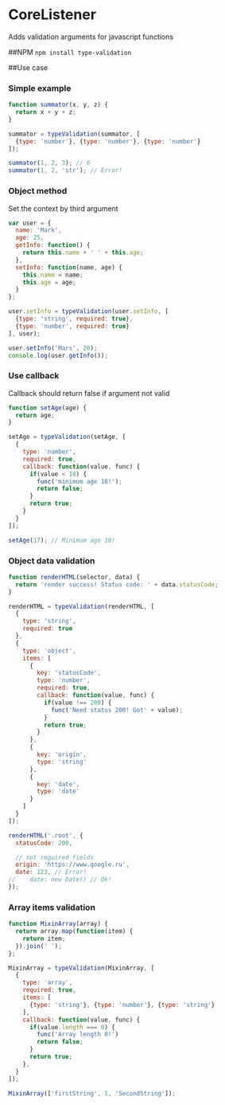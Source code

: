 # CoreListener

Adds validation arguments for javascript functions


##NPM
`npm install type-validation`


##Use case


### Simple example
```javascript
function summator(x, y, z) {
  return x + y + z;
}

summator = typeValidation(summator, [
  {type: 'number'}, {type: 'number'}, {type: 'number'}
]);

summator(1, 2, 3); // 6
summator(1, 2, 'str'); // Error!
```


### Object method
Set the context by third argument
```javascript
var user = {
  name: 'Mark',
  age: 25,
  getInfo: function() {
    return this.name + ' ' + this.age;
  },
  setInfo: function(name, age) {
    this.name = name;
    this.age = age;
  }
};

user.setInfo = typeValidation(user.setInfo, [
  {type: 'string', required: true},
  {type: 'number', required: true}
], user);

user.setInfo('Mars', 20);
console.log(user.getInfo());
```


### Use callback
Callback should return false if argument not valid
```javascript
function setAge(age) {
  return age;
}

setAge = typeValidation(setAge, [
  {
    type: 'number',
    required: true,
    callback: function(value, func) {
      if(value < 18) {
        func('minimum age 18!');
        return false;
      }
      return true;
    }
  }
]);

setAge(17); // Minimum age 18!
```


### Object data validation
```javascript
function renderHTML(selector, data) {
  return 'render success! Status code: ' + data.statusCode;
}

renderHTML = typeValidation(renderHTML, [
  {
    type: 'string',
    required: true
  },
  {
    type: 'object',
    items: [
      {
        key: 'statusCode',
        type: 'number',
        required: true,
        callback: function(value, func) {
          if(value !== 200) {
            func('Need status 200! Got' + value);
          }
          return true;
        }
      },
      {
        key: 'origin',
        type: 'string'
      },
      {
        key: 'date',
        type: 'date'
      }
    ]
  }
]);

renderHTML('.root', {
  statusCode: 200,

  // not required fields
  origin: 'https://www.google.ru',
  date: 123, // Error!
//    date: new Date() // Ok!
});
```


### Array items validation
```javascript
function MixinArray(array) {
  return array.map(function(item) {
    return item;
  }).join(' ');
};

MixinArray = typeValidation(MixinArray, [
  {
    type: 'array',
    required: true,
    items: [
      {type: 'string'}, {type: 'number'}, {type: 'string'}
    ],
    callback: function(value, func) {
      if(value.length === 0) {
        func('Array length 0!')
        return false;
      }
      return true;
    },
  }
]);

MixinArray(['firstString', 1, 'SecondString']);
```

